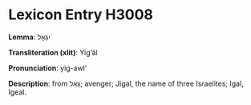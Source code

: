 # Lexicon Entry H3008

**Lemma**: יִגְאָל

**Transliteration (xlit)**: Yigʼâl

**Pronunciation**: yig-awl'

**Description**:
from גָּאַל; avenger; Jigal, the name of three Israelites; Igal, Igeal.
